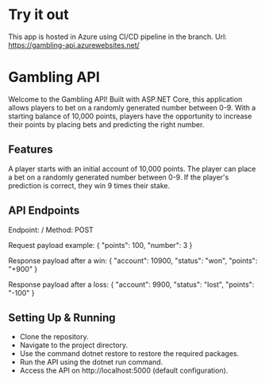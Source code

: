 # Try it out
This app is hosted in Azure using CI/CD pipeline in the branch. Url: https://gambling-api.azurewebsites.net/

# Gambling API
Welcome to the Gambling API! Built with ASP.NET Core, this application allows players to bet on a randomly generated number between 0-9. With a starting balance of 10,000 points, players have the opportunity to increase their points by placing bets and predicting the right number.

## Features
A player starts with an initial account of 10,000 points.
The player can place a bet on a randomly generated number between 0-9.
If the player's prediction is correct, they win 9 times their stake.

## API Endpoints
Endpoint: /
Method: POST

Request payload example:
{
  "points": 100,
  "number": 3
}

Response payload after a win:
{
  "account": 10900,
  "status": "won",
  "points": "+900"
}

Response payload after a loss:
{
  "account": 9900,
  "status": "lost",
  "points": "-100"
}

## Setting Up & Running
- Clone the repository.
- Navigate to the project directory.
- Use the command dotnet restore to restore the required packages.
- Run the API using the dotnet run command.
- Access the API on http://localhost:5000 (default configuration).
